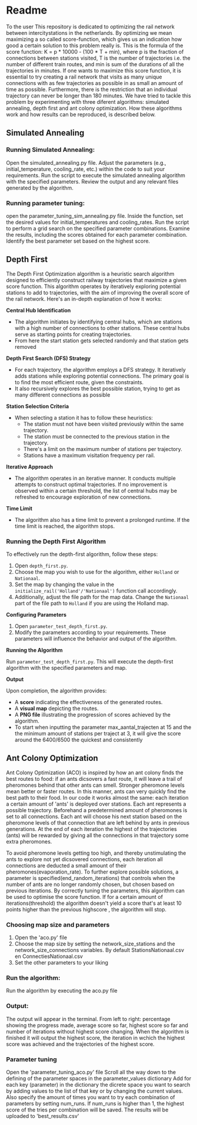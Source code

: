 # Readme


To the user
This repository is dedicated to optimizing the rail network between intercitystations in the netherlands. By optimizing we mean maximizing a so called score-function, which gives us an indication how good a certain solution to this problem really is. This is the formula of the score function: K = p * 10000 - (100 * T + min), where p is the fraction of connections between stations visited, T is the number of trajectories i.e. the number of different train routes, and min is sum of the durations of all the trajectories in minutes. If one wants to maximize this score function, it is essential to try creating a rail network that visits as many unique connections with as few trajectories as possible in as small an amount of time as possible. Furthermore, there is the restriction that an individual trajectory can never be longer than 180 minutes. We have tried to tackle this problem by experimenting with three diferent algorithms: simulated annealing, depth first and ant colony optimization. How these algorithms work and how results can be reproduced, is described below.
## Simulated Annealing

### Running Simulated Annealing:

Open the simulated_annealing.py file.
Adjust the parameters (e.g., initial_temperature, cooling_rate, etc.) within the code to suit your requirements.
Run the script to execute the simulated annealing algorithm with the specified parameters.
Review the output and any relevant files generated by the algorithm.



### Running parameter tuning:

open  the parameter_tuning_sim_annealing.py file.
Inside the function, set the desired values for initial_temperatures and cooling_rates.
Run the script to perform a grid search on the specified parameter combinations.
Examine the results, including the scores obtained for each parameter combination.
Identify the best parameter set based on the highest score.

## Depth First

The Depth First Optimization algorithm is a heuristic search algorithm designed to efficiently construct railway trajectories that maximize a given score function. This algorithm operates by iteratively exploring potential stations to add to trajectories, with the aim of improving the overall score of the rail network. Here's an in-depth explanation of how it works:

**Central Hub Identification**
- The algorithm initiates by identifying central hubs, which are stations with a high number of connections to other stations. These central hubs serve as starting points for creating trajectories.
- From here the start station gets selected randomly and that station gets removed 

**Depth First Search (DFS) Strategy**
- For each trajectory, the algorithm employs a DFS strategy. It iteratively adds stations while exploring potential connections. The primary goal is to find the most efficient route, given the constraints. 
- It also recursively explores the best possible station, trying to get as many different connections as possible

**Station Selection Criteria**
- When selecting a station it has to follow these heuristics:
   - The station must not have been visited previously within the same trajectory.
   - The station must be connected to the previous station in the trajectory.
   - There's a limit on the maximum number of stations per trajectory.
   - Stations have a maximum visitation frequency per rail.

**Iterative Approach**
- The algorithm operates in an iterative manner. It conducts multiple attempts to construct optimal trajectories. If no improvement is observed within a certain threshold, the list of central hubs may be refreshed to encourage exploration of new connections.

**Time Limit**
- The algorithm also has a time limit to prevent a prolonged runtime. If the time limit is reached, the algorithm stops.

### Running the Depth First Algorithm

To effectively run the depth-first algorithm, follow these steps:

1. Open `depth_first.py`.
2. Choose the map you wish to use for the algorithm, either `Holland` or `Nationaal`.
3. Set the map by changing the value in the `initialize_rail('Holland'/'Nationaal')` function call accordingly.
4. Additionally, adjust the file path for the map data. Change the `Nationaal` part of the file path to `Holland` if you are using the Holland map.

**Configuring Parameters**

1. Open `parameter_test_depth_first.py`.
2. Modify the parameters according to your requirements.
   These parameters will influence the behavior and output of the algorithm.

**Running the Algorithm**

Run `parameter_test_depth_first.py`. This will execute the depth-first algorithm with the specified parameters and map.

**Output**

Upon completion, the algorithm provides:
- A **score** indicating the effectiveness of the generated routes.
- A **visual map** depicting the routes.
- A **PNG file** illustrating the progression of scores achieved by the algorithm.
- To start when inputting the parameter max_aantal_trajecten at 15 and the the minimum amount of stations
per traject at 3, it will give the score around the 6400/6500 the quickest and consistently 


## Ant Colony Optimization
Ant Colony Optimization (ACO) is inspired by how an ant colony finds the best routes to food: if an ants dicsovers a fast route, it will leave a trail of pheromones behind that other ants can smell. Stronger pheromone levels mean better or faster routes. In this manner, ants can very quickly find the best path to their food. In our code it works almost the same: each iteration a certain amount of 'ants' is deployed over stations. Each ant represents a possible trajectory. Beforehand a predetermined amount of pheromones is set to all connections. Each ant will choose his next station based on the pheromone levels of that connection that are left behind by ants in previous generations. At the end of each iteration the highest of the trajectories (ants) will be rewarded by giving all the connections in that trajectory some extra pheromones. 

To avoid pheromone levels getting too high, and thereby unstimulating the ants to explore not yet dicsovered connections, each iteration all connections are deducted a small amount of their pheromones(evaporation_rate). To further explore possible solutions, a parameter is specified(end_random_iterations) that controls when the number of ants are no longer randomly chosen, but chosen based on previous iterations. By correctly tuning the parameters, this algorithm can be used to optimise the score function. If for a certain amount of iterations(threshold) the algorithm doesn't yield a score that's at least 10 points higher than the previous highscore , the algorithm will stop.

### Choosing map size and parameters
1. Open the 'aco.py' file
2. Choose the map size by setting the network_size_stations and the network_size_connections variables. By default StationsNationaal.csv   en ConnectiesNationaal.csv
3. Set the other parameters to your liking

### Run the algorithm:
Run the algorithm by executing the aco.py file

### Output:
The output will appear in the terminal.
From left to right: percentage showing the progress made, average score so far, highest score so far and number of iterations without highest score changing. When the algorithm is finished it will output the highest score, the iteration in wchich the highest score was achieved and the trajectories of the highest score.

### Parameter tuning
Open the 'parameter_tuning_aco.py' file
Scroll all the way down to the defining of the parameter spaces in the parameter_values dictionary
Add for each key (parameter) in the dictionary the dicrete space you want to search by adding values to the list of that key or by changing the current values.
Also specify the amount of times you want to try each combination of parameters by setting num_runs. If num_runs is higher than 1, the highest score of the tries per combination will be saved.
The results will be uploaded to 'best_results.csv'


